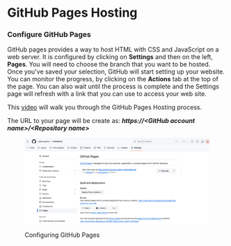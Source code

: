 # GitHub Pages Hosting



### &#x20;Configure GitHub Pages

GitHub pages provides a way to host HTML with CSS and JavaScript on a web server.  It is configured by clicking on **Settings** and then on the left, **Pages**.  You will need to choose the branch that you want to be hosted.  Once you've saved your selection, GitHub will start setting up your website.  You can monitor the progress, by clicking on the **Actions** tab at the top of the page.  You can also wait until the process is complete and the Settings page will refresh with a link that you can use to access your web site.

This [video](https://youtu.be/m27YZN8lxKE?si=QcaDOCr-mSpb2pbY) will walk you through the GitHub Pages Hosting process.

The URL to your page will be create as: _**https://\<GitHub account name>/\<Repository name>**_



<figure><img src="../.gitbook/assets/image (8) (1) (1).png" alt=""><figcaption><p>Configuring GitHub Pages</p></figcaption></figure>
